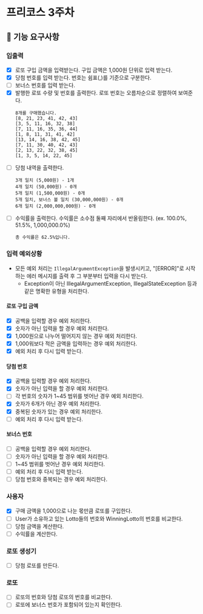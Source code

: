 # 프리코스 3주차

## 🚀 기능 요구사항

### 입출력

- [x] 로또 구입 금액을 입력받는다. 구입 금액은 1,000원 단위로 입력 받는다.
- [x] 당첨 번호를 입력 받는다. 번호는 쉼표(,)를 기준으로 구분한다.
- [ ] 보너스 번호를 입력 받는다.
- [x] 발행한 로또 수량 및 번호를 출력한다. 로또 번호는 오름차순으로 정렬하여 보여준다.
  ```
  8개를 구매했습니다.
  [8, 21, 23, 41, 42, 43]
  [3, 5, 11, 16, 32, 38]
  [7, 11, 16, 35, 36, 44]
  [1, 8, 11, 31, 41, 42]
  [13, 14, 16, 38, 42, 45]
  [7, 11, 30, 40, 42, 43]
  [2, 13, 22, 32, 38, 45]
  [1, 3, 5, 14, 22, 45]
  ```
- [ ] 당첨 내역을 출력한다.
  ```
  3개 일치 (5,000원) - 1개
  4개 일치 (50,000원) - 0개
  5개 일치 (1,500,000원) - 0개
  5개 일치, 보너스 볼 일치 (30,000,000원) - 0개
  6개 일치 (2,000,000,000원) - 0개
  ```
- [ ] 수익률을 출력한다. 수익률은 소수점 둘째 자리에서 반올림한다. (ex. 100.0%, 51.5%, 1,000,000.0%)
  ```
  총 수익률은 62.5%입니다.
  ```

### 입력 예외상황

- 모든 예외 처리는 `IllegalArgumentException`을 발생시키고, "[ERROR]"로 시작하는 에러 메시지를 출력 후 그 부분부터 입력을 다시 받는다.
    - Exception이 아닌 IllegalArgumentException, IllegalStateException 등과 같은 명확한 유형을 처리한다.

#### 로또 구입 금액

- [x] 공백을 입력할 경우 예외 처리한다.
- [x] 숫자가 아닌 입력을 할 경우 예외 처리한다.
- [x] 1,000원으로 나누어 떨어지지 않는 경우 예외 처리한다.
- [x] 1,000워보다 적은 금액을 입력하는 경우 예외 처리한다.
- [x] 예외 처리 후 다시 입력 받는다.

#### 당첨 번호

- [x] 공백을 입력할 경우 예외 처리한다.
- [x] 숫자가 아닌 입력을 할 경우 예외 처리한다.
- [ ] 각 번호의 숫자가 1~45 범위를 벗어난 경우 예외 처리한다.
- [x] 숫자가 6개가 아닌 경우 예외 처리한다.
- [x] 중복된 숫자가 있는 경우 예외 처리한다.
- [ ] 예외 처리 후 다시 입력 받는다.

#### 보너스 번호

- [ ] 공백을 입력할 경우 예외 처리한다.
- [ ] 숫자가 아닌 입력을 할 경우 예외 처리한다.
- [ ] 1~45 범위를 벗어난 경우 예외 처리한다.
- [ ] 예외 처리 후 다시 입력 받는다.
- [ ] 당첨 번호와 중복되는 경우 예외 처리한다.

### 사용자

- [x] 구매 금액을 1,000으로 나눈 몫만큼 로또를 구입한다.
- [ ] User가 소유하고 있는 Lotto들의 번호와 WinningLotto의 번호를 비교한다.
- [ ] 당첨 금액을 계산한다.
- [ ] 수익률을 계산한다.

### 로또 생성기

- [ ] 당첨 로또를 만든다.

### 로또

- [ ] 로또의 번호와 당첨 로또의 번호를 비교한다.
- [ ] 로또에 보너스 번호가 포함되어 있는지 확인한다.